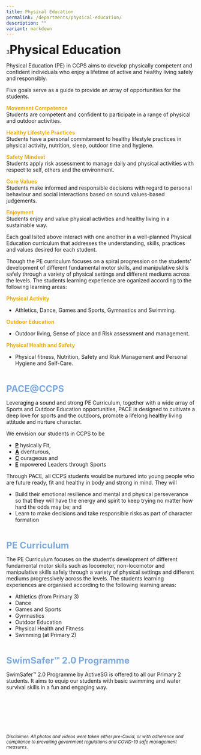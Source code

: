 ```yaml
---
title: Physical Education
permalink: /departments/physical-education/
description: ""
variant: markdown
---
```

3<b><font size="6">Physical Education</font></b>

Physical Education (PE) in CCPS aims to develop physically competent and confident individuals who enjoy a lifetime of active and healthy living safely and responsibly.

Five goals serve as a guide to provide an array of opportunities for the students.

<b><font color="#eeac0d">Movement Competence</font></b><br>
Students are competent and confident to participate in a range of physical and outdoor activities.<br>

<b><font color="#eeac0d">Healthy Lifestyle Practices</font></b><br>
Students have a personal commitement to healthy lifestyle practices in physical activity, nutrition, sleep, outdoor time and hygiene.

<b><font color="#eeac0d">Safety Mindset</font></b><br>
Students apply risk assessment to manage daily and physical activities with respect to self, others and the environment.

<b><font color="#eeac0d">Core Values</font></b><br>
Students make informed and responsible decisions with regard to personal behaviour and social interactions based on sound values-based judgements.

<b><font color="#eeac0d">Enjoyment</font></b><br>
Students enjoy and value physical activities and healthy living in a sustainable way.

Each goal lsited above interact with one another in a well-planned Physical Education curriculum that addresses the understanding, skills, practices and values desired for each student.

Though the PE curriculum focuses on a spiral progression on the students' development of different fundamental motor skills, and manipulative skills safely through a variety of physical settings and different mediums across the levels. The students learning experience are oganized according to the following learning areas:

<b><font color="#eeac0d">Physical Activity</font></b><br>
* Athletics, Dance, Games and Sports, Gymnastics and Swimming.

<b><font color="#eeac0d">Outdoor Education</font></b><br>
* Outdoor living, Sense of place and Risk assessment and management.

<b><font color="#eeac0d">Physical Health and Safety</font></b><br>
* Physical fitness, Nutrition, Safety and Risk Management and Personal Hygiene and Self-Care.


<br>

<b><font size="5" color="#7daadf">PACE@CCPS</font></b>
  
Leveraging a sound and strong PE Curriculum, together with a wide array of Sports and Outdoor Education opportunities, PACE is designed to cultivate a deep love for sports and the outdoors, promote a lifelong healthy living attitude and nurture character.  
  
We envision our students in CCPS to be  
  
*   <b><u>P</u></b> hysically Fit,
*   <b><u>A</u></b> dventurous,
*   <b><u>C</u></b> ourageous and
*   <b><u>E</u></b> mpowered Leaders through Sports
  
Through PACE, all CCPS students would be nurtured into young people who are future ready, fit and healthy in body and strong in mind. They will  
  
*   Build their emotional resilience and mental and physical perseverance so that they will have the energy and spirit to keep trying no matter how hard the odds may be; and
*   Learn to make decisions and take responsible risks as part of character formation

<br>

<b><font size="5" color="#7daadf">PE Curriculum</font></b>
  
The PE Curriculum focuses on the student’s development of different fundamental motor skills such as locomotor, non-locomotor and manipulative skills safely through a variety of physical settings and different mediums progressively across the levels. The students learning experiences are organised according to the following learning areas:  
  

*   Athletics (from Primary 3)
*   Dance
*   Games and Sports
*   Gymnastics
*   Outdoor Education
*   Physical Health and Fitness
*   Swimming (at Primary 2)

<br>

<b><font size="5" color="#7daadf">SwimSafer™ 2.0 Programme</font></b>
  
SwimSafer™ 2.0 Programme by ActiveSG is offered to all our Primary 2 students. It aims to equip our students with basic swimming and water survival skills in a fun and engaging way.


<br><br><br><br><br><br>
<sup>_Disclaimer: All photos and videos were taken either pre-Covid, or with adherence and compliance to prevailing government regulations and COVID-19 safe management measures._</sup>